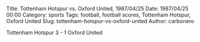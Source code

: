 Title: Tottenham Hotspur vs. Oxford United, 1987/04/25
Date: 1987/04/25 00:00
Category: sports
Tags: football, football scores, Tottenham Hotspur, Oxford United
Slug: tottenham-hotspur-vs-oxford-united
Author: carbonero


Tottenham Hotspur 3 - 1 Oxford United
